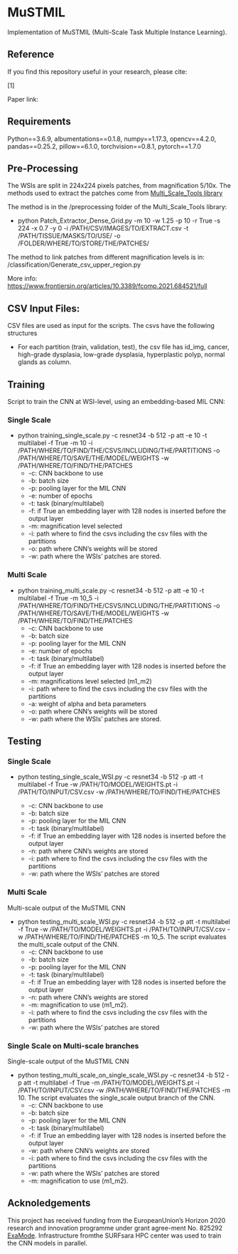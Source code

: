 # MuSTMIL
Implementation of MuSTMIL (Multi-Scale Task Multiple Instance Learning).

## Reference
If you find this repository useful in your research, please cite:

[1] 

Paper link: 

## Requirements
Python==3.6.9, albumentations==0.1.8, numpy==1.17.3, opencv==4.2.0, pandas==0.25.2, pillow==6.1.0, torchvision==0.8.1, pytorch==1.7.0

## Pre-Processing
The WSIs are split in 224x224 pixels patches, from magnification 5/10x. 
The methods used to extract the patches come from [Multi_Scale_Tools library](https://github.com/sara-nl/multi-scale-tools)

The method is in the /preprocessing folder of the Multi_Scale_Tools library: 
- python Patch_Extractor_Dense_Grid.py -m 10 -w 1.25 -p 10 -r True -s 224 -x 0.7 -y 0 -i /PATH/CSV/IMAGES/TO/EXTRACT.csv -t /PATH/TISSUE/MASKS/TO/USE/ -o /FOLDER/WHERE/TO/STORE/THE/PATCHES/

The method to link patches from different magnification levels is in: /classification/Generate_csv_upper_region.py

More info: https://www.frontiersin.org/articles/10.3389/fcomp.2021.684521/full

## CSV Input Files:
CSV files are used as input for the scripts. The csvs have the following structures
- For each partition (train, validation, test), the csv file has id_img, cancer, high-grade dysplasia, low-grade dysplasia, hyperplastic polyp, normal glands as column.

## Training
Script to train the CNN at WSI-level, using an embedding-based MIL CNN:
### Single Scale
- python training_single_scale.py -c resnet34 -b 512 -p att -e 10 -t multilabel -f True -m 10 -i /PATH/WHERE/TO/FIND/THE/CSVS/INCLUDING/THE/PARTITIONS -o /PATH/WHERE/TO/SAVE/THE/MODEL/WEIGHTS -w /PATH/WHERE/TO/FIND/THE/PATCHES
  * -c: CNN backbone to use 
  * -b: batch size 
  * -p: pooling layer for the MIL CNN
  * -e: number of epochs
  * -t: task (binary/multilabel)
  * -f: if True an embedding layer with 128 nodes is inserted before the output layer
  * -m: magnification level selected
  * -i: path where to find the csvs including the csv files with the partitions
  * -o: path where CNN’s weights will be stored
  * -w: path where the WSIs’ patches are stored.

### Multi Scale
- python training_multi_scale.py -c resnet34 -b 512 -p att -e 10 -t multilabel -f True -m 10_5 -i /PATH/WHERE/TO/FIND/THE/CSVS/INCLUDING/THE/PARTITIONS -o /PATH/WHERE/TO/SAVE/THE/MODEL/WEIGHTS -w /PATH/WHERE/TO/FIND/THE/PATCHES
  * -c: CNN backbone to use 
  * -b: batch size 
  * -p: pooling layer for the MIL CNN
  * -e: number of epochs
  * -t: task (binary/multilabel)
  * -f: if True an embedding layer with 128 nodes is inserted before the output layer
  * -m: magnifications level selected (m1_m2)
  * -i: path where to find the csvs including the csv files with the partitions
  * -a: weight of alpha and beta parameters
  * -o: path where CNN’s weights will be stored
  * -w: path where the WSIs’ patches are stored.

## Testing
### Single Scale
- python testing_single_scale_WSI.py -c resnet34 -b 512 -p att -t multilabel -f True -w /PATH/TO/MODEL/WEIGHTS.pt -i /PATH/TO/INPUT/CSV.csv -w /PATH/WHERE/TO/FIND/THE/PATCHES

  * -c: CNN backbone to use 
  * -b: batch size 
  * -p: pooling layer for the MIL CNN
  * -t: task (binary/multilabel)
  * -f: if True an embedding layer with 128 nodes is inserted before the output layer
  * -n: path where CNN’s weights are stored
  * -i: path where to find the csvs including the csv files with the partitions
  * -w: path where the WSIs’ patches are stored
  
### Multi Scale
Multi-scale output of the MuSTMIL CNN
- python testing_multi_scale_WSI.py -c resnet34 -b 512 -p att -t multilabel -f True -w /PATH/TO/MODEL/WEIGHTS.pt -i /PATH/TO/INPUT/CSV.csv -w /PATH/WHERE/TO/FIND/THE/PATCHES -m 10_5. The script evaluates the multi_scale output of the CNN.
  * -c: CNN backbone to use 
  * -b: batch size 
  * -p: pooling layer for the MIL CNN
  * -t: task (binary/multilabel)
  * -f: if True an embedding layer with 128 nodes is inserted before the output layer
  * -n: path where CNN’s weights are stored
  * -m: magnification to use (m1_m2).
  * -i: path where to find the csvs including the csv files with the partitions
  * -w: path where the WSIs’ patches are stored
  

### Single Scale on Multi-scale branches
Single-scale output of the MuSTMIL CNN
- python testing_multi_scale_on_single_scale_WSI.py -c resnet34 -b 512 -p att -t multilabel -f True -m /PATH/TO/MODEL/WEIGHTS.pt -i /PATH/TO/INPUT/CSV.csv -w /PATH/WHERE/TO/FIND/THE/PATCHES -m 10. The script evaluates the single_scale output branch of the CNN.
  * -c: CNN backbone to use 
  * -b: batch size 
  * -p: pooling layer for the MIL CNN
  * -t: task (binary/multilabel)
  * -f: if True an embedding layer with 128 nodes is inserted before the output layer
  * -w: path where CNN’s weights are stored
  * -i: path where to find the csvs including the csv files with the partitions
  * -w: path where the WSIs’ patches are stored
  * -m: magnification to use (m1_m2).

## Acknoledgements
This project has received funding from the EuropeanUnion’s Horizon 2020 research and innovation programme under grant agree-ment No. 825292 [ExaMode](http://www.examode.eu). Infrastructure fromthe SURFsara HPC center was used to train the CNN models in parallel. 
